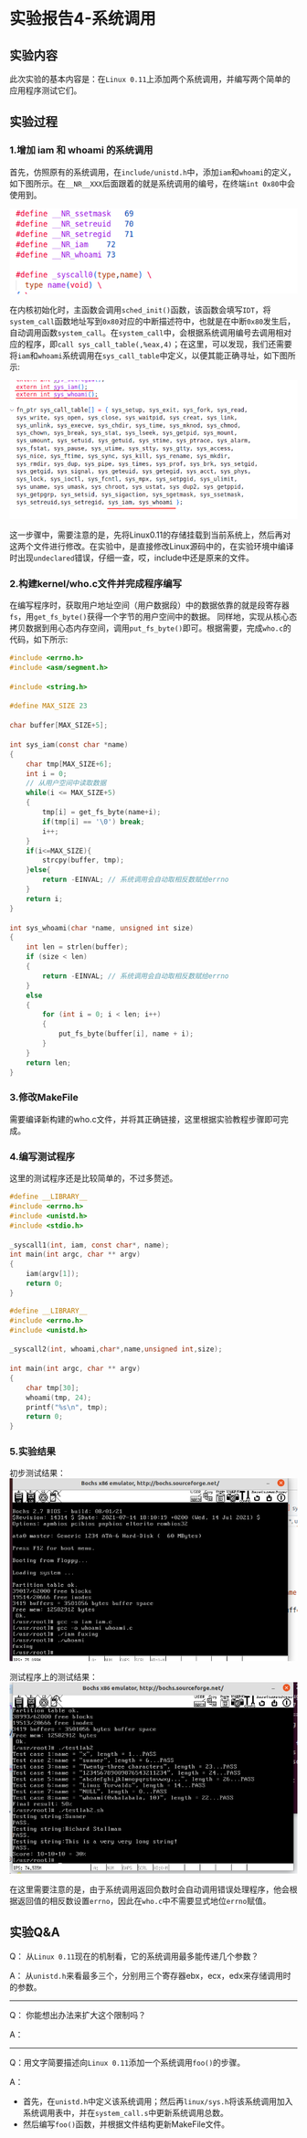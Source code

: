 # 实验报告4-系统调用

## 实验内容

此次实验的基本内容是：在`Linux 0.11`上添加两个系统调用，并编写两个简单的应用程序测试它们。

## 实验过程

### 1.增加 iam 和 whoami 的系统调用

首先，仿照原有的系统调用，在`include/unistd.h`中，添加`iam`和`whoami`的定义，如下图所示。在`__NR__XXX`后面跟着的就是系统调用的编号，在终端`int 0x80`中会使用到。

![img](./images/1.png)

在内核初始化时，主函数会调用`sched_init()`函数，该函数会填写`IDT`，将`system_call`函数地址写到`0x80`对应的中断描述符中，也就是在中断`0x80`发生后，自动调用函数`system_call`。在`system_call`中，会根据系统调用编号去调用相对应的程序，即`call sys_call_table(,%eax,4)`；在这里，可以发现，我们还需要将`iam`和`whoami`系统调用在`sys_call_table`中定义，以便其能正确寻址，如下图所示:

![img](./images/2.png)

这一步骤中，需要注意的是，先将Linux0.11的存储挂载到当前系统上，然后再对这两个文件进行修改。在实验中，是直接修改Linux源码中的，在实验环境中编译时出现`undeclared`错误，仔细一查，哎，include中还是原来的文件。

### 2.构建kernel/who.c文件并完成程序编写

在编写程序时，获取用户地址空间（用户数据段）中的数据依靠的就是段寄存器`fs`，用`get_fs_byte()`获得一个字节的用户空间中的数据。 同样地，实现从核心态拷贝数据到用心态内存空间，调用`put_fs_byte()`即可。根据需要，完成`who.c`的代码，如下所示:

```C
#include <errno.h>
#include <asm/segment.h>

#include <string.h>

#define MAX_SIZE 23

char buffer[MAX_SIZE+5];

int sys_iam(const char *name)
{
    char tmp[MAX_SIZE+6];
    int i = 0;
    // 从用户空间中读取数据
    while(i <= MAX_SIZE+5)
    {
        tmp[i] = get_fs_byte(name+i);
        if(tmp[i] == '\0') break;
        i++;
    }
    if(i<=MAX_SIZE){
        strcpy(buffer, tmp);
    }else{
        return -EINVAL; // 系统调用会自动取相反数赋给errno
    }
    return i;
}

int sys_whoami(char *name, unsigned int size)
{
    int len = strlen(buffer);
    if (size < len)
    {
        return -EINVAL; // 系统调用会自动取相反数赋给errno
    }
    else
    {
        for (int i = 0; i < len; i++)
        {
            put_fs_byte(buffer[i], name + i);
        }
    }
    return len;
}

```

### 3.修改MakeFile

需要编译新构建的who.c文件，并将其正确链接，这里根据实验教程步骤即可完成。

### 4.编写测试程序

这里的测试程序还是比较简单的，不过多赘述。

```C
#define __LIBRARY__
#include <errno.h>
#include <unistd.h>
#include <stdio.h>

_syscall1(int, iam, const char*, name);
int main(int argc, char ** argv)
{
    iam(argv[1]);
    return 0;
}
```

```C
#define __LIBRARY__
#include <errno.h>
#include <unistd.h>

_syscall2(int, whoami,char*,name,unsigned int,size);

int main(int argc, char ** argv)
{
	char tmp[30];
	whoami(tmp, 24);
	printf("%s\n", tmp);
	return 0;
}
```


### 5.实验结果

初步测试结果：
![img3](./images/3.png)

测试程序上的测试结果：
![img4](./images/4.png)

在这里需要注意的是，由于系统调用返回负数时会自动调用错误处理程序，他会根据返回值的相反数设置`errno`，因此在`who.c`中不需要显式地位`errno`赋值。  

## 实验Q&A

Q：
从`Linux 0.11`现在的机制看，它的系统调用最多能传递几个参数？

A：
从`unistd.h`来看最多三个，分别用三个寄存器ebx，ecx，edx来存储调用时的参数。

---
Q：
你能想出办法来扩大这个限制吗？

A：


---
Q：用文字简要描述向`Linux 0.11`添加一个系统调用`foo()`的步骤。

A：

- 首先，在`unistd.h`中定义该系统调用；然后再`linux/sys.h`将该系统调用加入系统调用表中，并在`system_call.s`中更新系统调用总数。
- 然后编写`foo()`函数，并根据文件结构更新MakeFile文件。
